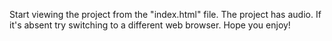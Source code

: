 Start viewing the project from the "index.html" file.
The project has audio. If it's absent try switching to a different web browser.
Hope you enjoy!
